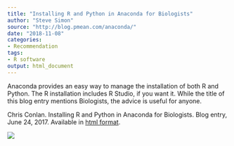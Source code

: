 ```yaml
---
title: "Installing R and Python in Anaconda for Biologists"
author: "Steve Simon"
source: "http://blog.pmean.com/anaconda/"
date: "2018-11-08"
categories:
- Recommendation
tags:
- R software
output: html_document
---
```


Anaconda provides an easy way to manage the installation of both R and
Python. The R installation includes R Studio, if you want it. While the
title of this blog entry mentions Biologists, the advice is useful for
anyone.

<!---More--->

Chris Conlan. Installing R and Python in Anaconda for Biologists. Blog
entry, June 24, 2017. Available in [html
format](https://chrisconlan.com/installing-r-python-anaconda-biologists/).

![](http://www.pmean.com/new-images/18/anaconda01.png)




